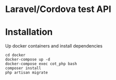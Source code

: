 # Laravel/Cordova test API

# Installation

Up docker containers and install dependencies
```
cd docker
docker-compose up -d
docker-compose exec cot_php bash
composer install
php artisan migrate
```